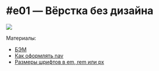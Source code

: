 # #e01 — Вёрстка без дизайна

[![](https://img.youtube.com/vi/ClM87M5jQ2M/maxresdefault.jpg)](https://www.youtube.com/watch?v=ClM87M5jQ2M)

Материалы:
- [БЭМ](https://ru.bem.info/)
- [Как оформлять nav](https://css-tricks.com/navigation-in-lists-to-be-or-not-to-be/)
- [Размеры шрифтов в em, rem или px](https://css-tricks.com/accessible-font-sizing-explained/)
